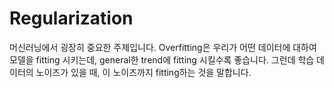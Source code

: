 # Regularization
머신러닝에서 굉장히 중요한 주제입니다. 
Overfitting은 우리가 어떤 데이터에 대하여 모델을 fitting 시키는데, general한 trend에 fitting 시킬수록 좋습니다. 그런데 학습 데이터의 노이즈가 있을 때, 이 노이즈까지 fitting하는 것을 말합니다.
<!--stackedit_data:
eyJoaXN0b3J5IjpbLTE4MjY0MTgwOTYsOTM4NDczMzA4XX0=
-->
